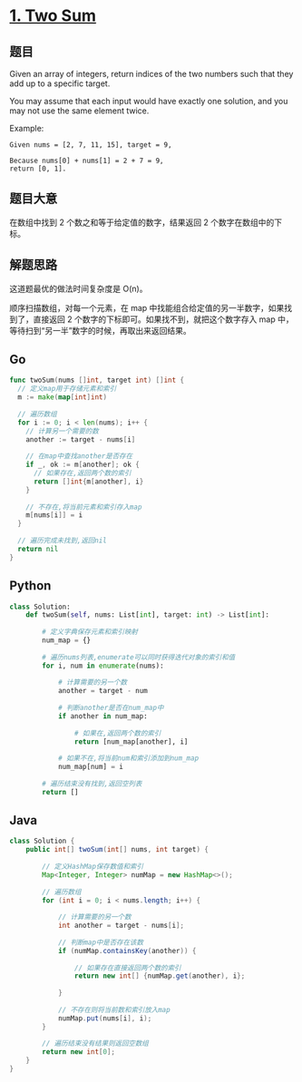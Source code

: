 # [1. Two Sum](https://leetcode.com/problems/two-sum/)

## 题目

Given an array of integers, return indices of the two numbers such that they add up to a specific target.

You may assume that each input would have exactly one solution, and you may not use the same element twice.

Example:

```
Given nums = [2, 7, 11, 15], target = 9,

Because nums[0] + nums[1] = 2 + 7 = 9,
return [0, 1].
```



## 题目大意

在数组中找到 2 个数之和等于给定值的数字，结果返回 2 个数字在数组中的下标。

## 解题思路

这道题最优的做法时间复杂度是 O(n)。

顺序扫描数组，对每一个元素，在 map 中找能组合给定值的另一半数字，如果找到了，直接返回 2 个数字的下标即可。如果找不到，就把这个数字存入 map 中，等待扫到“另一半”数字的时候，再取出来返回结果。
## Go
```Go
func twoSum(nums []int, target int) []int {
  // 定义map用于存储元素和索引
  m := make(map[int]int)
  
  // 遍历数组
  for i := 0; i < len(nums); i++ {
    // 计算另一个需要的数
    another := target - nums[i]
    
    // 在map中查找another是否存在
    if _, ok := m[another]; ok { 
      // 如果存在,返回两个数的索引
      return []int{m[another], i}
    }
    
    // 不存在,将当前元素和索引存入map
    m[nums[i]] = i
  }
  
  // 遍历完成未找到,返回nil
  return nil 
}
```
## Python
```Python
class Solution:
    def twoSum(self, nums: List[int], target: int) -> List[int]:
      
        # 定义字典保存元素和索引映射
        num_map = {}
        
        # 遍历nums列表,enumerate可以同时获得迭代对象的索引和值
        for i, num in enumerate(nums):
          
            # 计算需要的另一个数
            another = target - num  
            
            # 判断another是否在num_map中
            if another in num_map:
              
                # 如果在,返回两个数的索引
                return [num_map[another], i]
            
            # 如果不在,将当前num和索引添加到num_map
            num_map[num] = i
            
        # 遍历结束没有找到,返回空列表
        return []

```
## Java
```Java
class Solution {
    public int[] twoSum(int[] nums, int target) {
        
        // 定义HashMap保存数值和索引
        Map<Integer, Integer> numMap = new HashMap<>();
        
        // 遍历数组
        for (int i = 0; i < nums.length; i++) {
            
            // 计算需要的另一个数
            int another = target - nums[i];
            
            // 判断map中是否存在该数
            if (numMap.containsKey(another)) {
                
                // 如果存在直接返回两个数的索引
                return new int[] {numMap.get(another), i};
                
            }
            
            // 不存在则将当前数和索引放入map
            numMap.put(nums[i], i);
        }
        
        // 遍历结束没有结果则返回空数组
        return new int[0];
    }
}

```